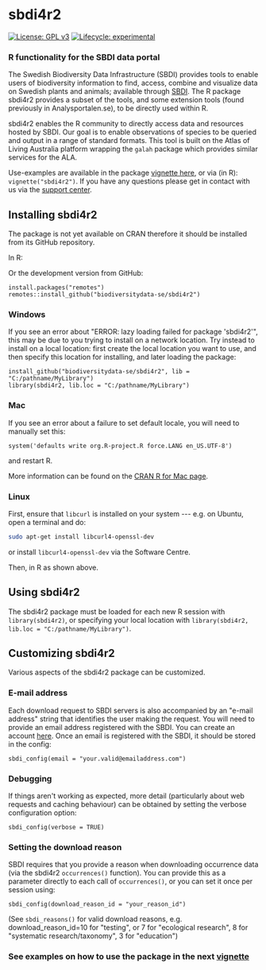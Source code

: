# sbdi4r2

[![License: GPL
v3](https://img.shields.io/badge/License-GPLv3-blue.svg)](https://www.gnu.org/licenses/gpl-3.0)
[![Lifecycle:
experimental](https://img.shields.io/badge/lifecycle-maturing-blue.svg)](https://www.tidyverse.org/lifecycle/#maturing)

### R functionality for the SBDI data portal

The Swedish Biodiversity Data Infrastructure (SBDI) provides tools to
enable users of biodiversity information to find, access, combine and
visualize data on Swedish plants and animals; available through
[SBDI](https://biodiversitydata.se/). The R package sbdi4r2 provides a
subset of the tools, and some extension tools (found previously in
Analysportalen.se), to be directly used within R.

sbdi4r2 enables the R community to directly access data and resources
hosted by SBDI. Our goal is to enable observations of species to be
queried and output in a range of standard formats. This tool is built on
the Atlas of Living Australia platform wrapping the `galah` package
which provides similar services for the ALA.

Use-examples are available in the package [vignette
here](https://biodiversitydata-se.github.io/sbdi4r2/articles/sbdi4r.html),
or via (in R): `vignette("sbdi4r2")`. If you have any questions please
get in contact with us via the [support
center](https://docs.biodiversitydata.se/support/).

## Installing sbdi4r2

The package is not yet available on CRAN therefore it should be
installed from its GitHub repository.

In R:

Or the development version from GitHub:

```{r}
install.packages("remotes") 
remotes::install_github("biodiversitydata-se/sbdi4r2")
```

### Windows

If you see an error about "ERROR: lazy loading failed for package
'sbdi4r2'", this may be due to you trying to install on a network
location. Try instead to install on a local location: first create the
local location you want to use, and then specify this location for
installing, and later loading the package:

```{r}
install_github("biodiversitydata-se/sbdi4r2", lib = "C:/pathname/MyLibrary")
library(sbdi4r2, lib.loc = "C:/pathname/MyLibrary")
```

### Mac

If you see an error about a failure to set default locale, you will need
to manually set this:

```{r}
system('defaults write org.R-project.R force.LANG en_US.UTF-8')
```

and restart R.

More information can be found on the [CRAN R for Mac
page](https://cran.r-project.org/bin/macosx/RMacOSX-FAQ.html#Internationalization-of-the-R_002eapp).

### Linux

First, ensure that `libcurl` is installed on your system --- e.g. on
Ubuntu, open a terminal and do:

``` bash
sudo apt-get install libcurl4-openssl-dev
```

or install `libcurl4-openssl-dev` via the Software Centre.

Then, in R as shown above.

## Using sbdi4r2

The sbdi4r2 package must be loaded for each new R session with
`library(sbdi4r2)`, or specifying your local location with
`library(sbdi4r2, lib.loc = "C:/pathname/MyLibrary")`.

## Customizing sbdi4r2

Various aspects of the sbdi4r2 package can be customized.

### E-mail address

Each download request to SBDI servers is also accompanied by an "e-mail
address" string that identifies the user making the request. You will
need to provide an email address registered with the SBDI. You can
create an account [here](https://auth.biodiversitydata.se/cas/login).
Once an email is registered with the SBDI, it should be stored in the
config:

```{r}
sbdi_config(email = "your.valid@emailaddress.com")
```

### Debugging

If things aren't working as expected, more detail (particularly about
web requests and caching behaviour) can be obtained by setting the
verbose configuration option:

```{r}
sbdi_config(verbose = TRUE)
```

### Setting the download reason

SBDI requires that you provide a reason when downloading occurrence data
(via the sbdi4r2 `occurrences()` function). You can provide this as a
parameter directly to each call of `occurrences()`, or you can set it
once per session using:

```{r}
sbdi_config(download_reason_id = "your_reason_id")
```

(See `sbdi_reasons()` for valid download reasons, e.g.
download_reason_id=10 for "testing", or 7 for "ecological research", 8
for "systematic research/taxonomy", 3 for "education")

### See examples on how to use the package in the next [vignette](https://biodiversitydata-se.github.io/sbdi4r2/articles/sbdi4r.html)
